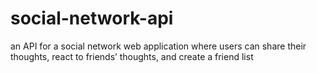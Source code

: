 # social-network-api
an API for a social network web application where users can share their thoughts, react to friends’ thoughts, and create a friend list
